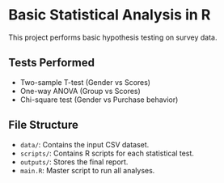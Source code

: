 # Basic Statistical Analysis in R

This project performs basic hypothesis testing on survey data.

## Tests Performed
- Two-sample T-test (Gender vs Scores)
- One-way ANOVA (Group vs Scores)
- Chi-square test (Gender vs Purchase behavior)

## File Structure
- `data/`: Contains the input CSV dataset.
- `scripts/`: Contains R scripts for each statistical test.
- `outputs/`: Stores the final report.
- `main.R`: Master script to run all analyses.
